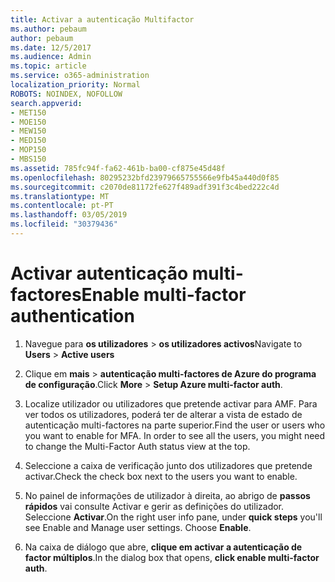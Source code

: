 ```yaml
---
title: Activar a autenticação Multifactor
ms.author: pebaum
author: pebaum
ms.date: 12/5/2017
ms.audience: Admin
ms.topic: article
ms.service: o365-administration
localization_priority: Normal
ROBOTS: NOINDEX, NOFOLLOW
search.appverid:
- MET150
- MOE150
- MEW150
- MED150
- MOP150
- MBS150
ms.assetid: 785fc94f-fa62-461b-ba00-cf875e45d48f
ms.openlocfilehash: 80295232bfd23979665755566e9fb45a440d0f85
ms.sourcegitcommit: c2070de81172fe627f489adf391f3c4bed222c4d
ms.translationtype: MT
ms.contentlocale: pt-PT
ms.lasthandoff: 03/05/2019
ms.locfileid: "30379436"
---
```

# <a name="enable-multi-factor-authentication"></a><span data-ttu-id="81f31-102">Activar autenticação multi-factores</span><span class="sxs-lookup"><span data-stu-id="81f31-102">Enable multi-factor authentication</span></span>

1. <span data-ttu-id="81f31-103">Navegue para **os utilizadores** \> **os utilizadores activos**</span><span class="sxs-lookup"><span data-stu-id="81f31-103">Navigate to **Users** \> **Active users**</span></span>
    
2. <span data-ttu-id="81f31-104">Clique em **mais** \> **autenticação multi-factores de Azure do programa de configuração**.</span><span class="sxs-lookup"><span data-stu-id="81f31-104">Click **More** \> **Setup Azure multi-factor auth**.</span></span> 
    
3. <span data-ttu-id="81f31-p101">Localize utilizador ou utilizadores que pretende activar para AMF. Para ver todos os utilizadores, poderá ter de alterar a vista de estado de autenticação multi-factores na parte superior.</span><span class="sxs-lookup"><span data-stu-id="81f31-p101">Find the user or users who you want to enable for MFA. In order to see all the users, you might need to change the Multi-Factor Auth status view at the top.</span></span>
    
4. <span data-ttu-id="81f31-107">Seleccione a caixa de verificação junto dos utilizadores que pretende activar.</span><span class="sxs-lookup"><span data-stu-id="81f31-107">Check the check box next to the users you want to enable.</span></span>
    
5.  <span data-ttu-id="81f31-p102">No painel de informações de utilizador à direita, ao abrigo de **passos rápidos** vai consulte Activar e gerir as definições do utilizador. Seleccione **Activar**.</span><span class="sxs-lookup"><span data-stu-id="81f31-p102">On the right user info pane, under **quick steps** you'll see Enable and Manage user settings. Choose **Enable**.</span></span> 
    
6. <span data-ttu-id="81f31-110">Na caixa de diálogo que abre, **clique em activar a autenticação de factor múltiplos**.</span><span class="sxs-lookup"><span data-stu-id="81f31-110">In the dialog box that opens, **click enable multi-factor auth**.</span></span> 
    

